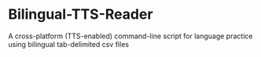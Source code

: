 # Bilingual-TTS-Reader
A cross-platform (TTS-enabled) command-line script for language practice using bilingual tab-delimited csv files
